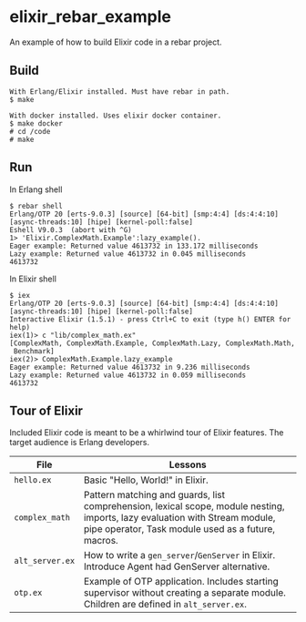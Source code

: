 # elixir_rebar_example

An example of how to build Elixir code in a rebar project.

## Build

```
With Erlang/Elixir installed. Must have rebar in path.
$ make

With docker installed. Uses elixir docker container.
$ make docker
# cd /code
# make
```

## Run

In Erlang shell
```
$ rebar shell
Erlang/OTP 20 [erts-9.0.3] [source] [64-bit] [smp:4:4] [ds:4:4:10] [async-threads:10] [hipe] [kernel-poll:false]
Eshell V9.0.3  (abort with ^G)
1> 'Elixir.ComplexMath.Example':lazy_example().
Eager example: Returned value 4613732 in 133.172 milliseconds
Lazy example: Returned value 4613732 in 0.045 milliseconds
4613732
```

In Elixir shell
```
$ iex
Erlang/OTP 20 [erts-9.0.3] [source] [64-bit] [smp:4:4] [ds:4:4:10] [async-threads:10] [hipe] [kernel-poll:false]
Interactive Elixir (1.5.1) - press Ctrl+C to exit (type h() ENTER for help)
iex(1)> c "lib/complex_math.ex"
[ComplexMath, ComplexMath.Example, ComplexMath.Lazy, ComplexMath.Math,
 Benchmark]   
iex(2)> ComplexMath.Example.lazy_example
Eager example: Returned value 4613732 in 9.236 milliseconds
Lazy example: Returned value 4613732 in 0.059 milliseconds
4613732
```

## Tour of Elixir

Included Elixir code is meant to be a whirlwind tour of Elixir features.
The target audience is Erlang developers.

File | Lessons
-----|-------------
`hello.ex` | Basic "Hello, World!" in Elixir.
`complex_math` | Pattern matching and guards, list comprehension, lexical scope, module nesting, imports, lazy evaluation with Stream module, pipe operator, Task module used as a future, macros.
`alt_server.ex` | How to write a `gen_server`/`GenServer` in Elixir. Introduce Agent had GenServer alternative.
`otp.ex` | Example of OTP application. Includes starting supervisor without creating a separate module. Children are defined in `alt_server.ex`.
